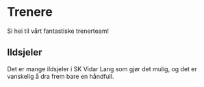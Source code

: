<script setup>
import { VPTeamMembers } from 'vitepress/theme'

const members = [
  {
    avatar: '/avatars/gustavvasdal.jpg',
    name: 'Gustav Vasdal',
    title: 'Trener og organisator'
  },
  {
    avatar: '/avatars/magnushojen.jpg',
    name: 'Magnus Højen',
    title: 'Trener'
  },
    {
    avatar: '/avatars/markusharbo.jpg',
    name: 'Markus Harbo',
    title: 'Sportslig tankesmed'
  }
]
</script>

# Trenere

Si hei til vårt fantastiske trenerteam!

<VPTeamMembers size="small" :members="members" />


## Ildsjeler

Det er mange ildsjeler i SK Vidar Lang som gjør det mulig, og det er vanskelig å dra frem bare en håndfull.
<VPTeamMembers
  size="small"
  :members="[
        {
          avatar: '/avatars/fredrikfyksen.jpg',
          name: 'Fredrik Sætereng Fyksen',
          title: 'Alt mulig mann'
        }
]"
/>